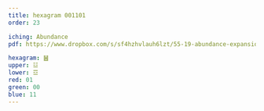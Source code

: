 ```yaml
---
title: hexagram 001101
order: 23

iching: Abundance
pdf: https://www.dropbox.com/s/sf4hzhvlauh6lzt/55-19-abundance-expansion-of-awareness.pdf?dl=0

hexagram: ䷶
upper: ☳
lower: ☲
red: 01
green: 00
blue: 11
---
```

